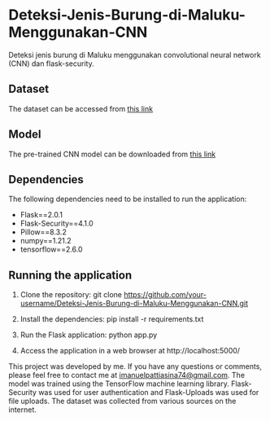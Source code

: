 # Deteksi-Jenis-Burung-di-Maluku-Menggunakan-CNN

Deteksi jenis burung di Maluku menggunakan convolutional neural network (CNN) dan flask-security.

## Dataset

The dataset can be accessed from [this link](https://drive.google.com/drive/folders/1TL57pV6rmss0b3Kk94TthWemCZMG58Eq?usp=sharing)

## Model

The pre-trained CNN model can be downloaded from [this link](https://drive.google.com/file/d/1_nWfPl7QctLJWiAyiNcMsn10YC9yikRD/view?usp=sharing)

## Dependencies

The following dependencies need to be installed to run the application:
- Flask==2.0.1
- Flask-Security==4.1.0
- Pillow==8.3.2
- numpy==1.21.2
- tensorflow==2.6.0

## Running the application

1. Clone the repository:
git clone https://github.com/your-username/Deteksi-Jenis-Burung-di-Maluku-Menggunakan-CNN.git


2. Install the dependencies:
pip install -r requirements.txt


3. Run the Flask application:
python app.py


4. Access the application in a web browser at http://localhost:5000/

This project was developed by me. If you have any questions or comments, please feel free to contact me at imanuelpattiasina74@gmail.com.
The model was trained using the TensorFlow machine learning library. Flask-Security was used for user authentication and Flask-Uploads was used for file uploads. The dataset was collected from various sources on the internet.

